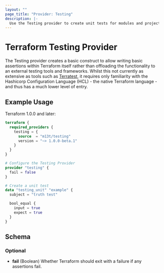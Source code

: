 ```yaml
---
layout: ""
page_title: "Provider: Testing"
description: |-
  Use the Testing provider to create unit tests for modules and projects using HCL.
---
```


# Terraform Testing Provider

The Testing provider creates a basic construct to allow writing basic assertions within Terraform itself rather than offloading the functionality
to an external testing tools and frameworks. Whilst this not currently as extensive as tools such as [Terratest][1], it requires only familiarity
with the Hashicorp Configuration Language (HCL) - the native Terraform language - and thus has a much lower level of entry.

## Example Usage

Terraform 1.0.0 and later:

```terraform
terraform {
  required_providers {
    testing = {
      source  = "m13t/testing"
      version = "~> 1.0.0-beta.1"
    }
  }
}

# Configure the Testing Provider
provider "testing" {
  fail = false
}

# Create a unit test
data "testing_unit" "example" {
  subject = "truth test"

  bool_equal {
    input = true
    expect = true
  }
}
```

<!-- schema generated by tfplugindocs -->
## Schema

### Optional

- **fail** (Boolean) Whether Terraform should exit with a failure if any assertions fail.

[1]: https://terratest.gruntwork.io/
